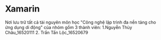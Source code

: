 # Xamarin
Nơi lưu trữ tất cả tài nguyên môn học "Công nghệ lập trình đa nền tảng cho ứng dụng di động" của nhóm gồm 3 thành viên:
1.Nguyễn Thùy Châu_16520111
2. Trần Tấn Lộc_16520679

